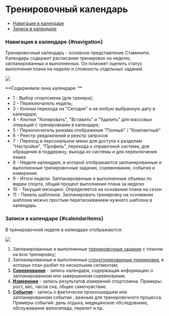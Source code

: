 # Тренировочный календарь

* [Навигация в календаре](#navigation)
* [Записи в календаре](#calendaritems)

### Навигация в календаре {#navigation}
Тренировочный календарь - основное представление Стаминити.  
Календарь содержит расписание тренировок на неделю, запланированных и выполненных. Он поможет оценить статус выполнения плана на неделю и сложность отдельных заданий.


![](https://content.staminity.com/assets/images/_new/calendar/calendar-navigation.png)

**Содержимое окна календаря: **
* 1 - Выбор спортсмена (для тренера);
* 2 - Переключатель недель;
* 3 - Кнопки перехода на "Сегодня" и на любую выбранную дату в календаре;
* 4 - Кнопки "Копировать", "Вставить" и "Удалить" для массовых операций с тренировками в календаре;
* 5 - Переключатель режима отображения "Полный" / "Компактный"
* 6 - Реестр уведомлений и реестр запросов
* 7 - Переход в персональное меню для доступа к разделам "Настройки", "Профиль", перехода к справочной системе, для обращения в поддержку, выхода из системы и для переключения языка.
* 8 - Неделя календаря, в которой отображаются запланированные и выполненные тренировочные задания, соревнования, события и измерения.
* 9 - Итоги недели. Запланированные и выполненные объемы по видам спорта, общий процент выполнения плана за неделю
* 10 - Текущий мезоцикл. Определяется на основании плана на сезон
* 11 - Панель шаблонов. Запланировать тренировку на основании шаблона можно простым перетаскиванием нужного шаблона в календарь.

### Записи в календаре {#calendaritems}

В тренировочной неделе в календаре отображаются:

![](https://content.staminity.com/assets/images/_new/calendar/calendar-calendaritems.png)

1. Запланированные и выполненные [тренировочные задания](/basics/create-plan-activity.md) с планом на всю тренировку;
2. Запланированные и выполненные [структурированные тренировки](/basics/create-plan-activity.md), в которых план разбит по нескольким сегментам;
3. **[Соревнования](/basics/competition.md)** - запись календаря, содержащая информацию о запланированном или завершенном соревновании.
4. **[Измерения](/basics/create-record.md#measurement)** - запись результатов измерений спортсмена. Примеры: рост, вес, часов сна, общее самочувствие.
5. **[События](/basics/create-record.md#event)** - запись о фактически произошедшем или запланированном событии , важным для тренировочного процесса. Примеры событий: день отдыха, медицинское обследование, обслуживание велосипеда, перелет и пр.




